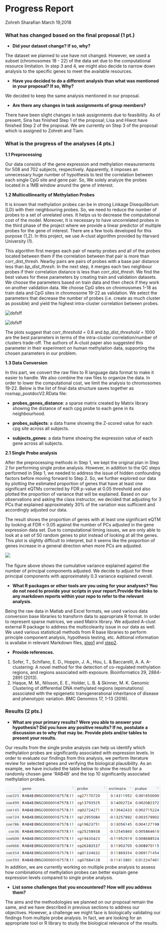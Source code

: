 Progress Report
================
Zohreh Sharafian
March 19,2018

### What has changed based on the final proposal (1 pt.)

-   **Did your dataset change? If so, why?**

The dataset we planned to use have not changed. However, we used a subset (chromosomes 18 - 22) of the data set due to the computational resource limitation. In step 3 and 4, we might also decide to narrow down analysis to the specific genes to meet the available resources.

-   **Have you decided to do a different analysis than what was mentioned in your proposal? If so, Why?**

We decided to keep the same analysis mentioned in our proposal.

-   **Are there any changes in task assignments of group members?**

There have been slight changes in task assignments due to feasibility. As of present, Sina has finished Step 1 of the proposal; Lisa and Hiwot have finished Step 2 of the proposal. We are currently on Step 3 of the proposal which is assigned to Zohreh and Tiam.

### What is the progress of the analyses (4 pts.)

**1.1 Preprocessing**

Our data consists of the gene expression and methylation measurements for 508 and 702 subjects, respectively. Apparently, it imposes an unnecessary huge number of hypothesis to test the correlation between each single CpG site and gene pair. So, We solely analyze the probes located in a 1MB window around the gene of interest.

**1.2 Multicollinearity of Methylation Probes**

It is known that methylation probes can be in strong Linkage Disequilibrium (LD) with their neighbouring probes. So, we need to reduce the number of probes to a set of unrelated ones. It helps us to decrease the computational cost of the model. Moreover, It is necessary to have uncorrelated probes in the third phase of the project where we provide a linear predictor of multiple probes for the gene of interest. There are a few tools developed for this purpose (1,2). In this project, we use A-clust algorithm provided by Harvard University (1).

This algorithm first merges each pair of nearby probes and all of the probes located between them if the correlation between that pair is more than corr\_dist\_thresh. Nearby pairs are pairs of probes with a base pair distance less than *bp\_dist\_thresh*. In the next step, it merges each two neighbour probes if their correlation distance is less than *corr\_dist\_thresh*. We find the best values for these parameters by creating train and validation datasets. We choose the parameters based on train data and then check if they work on another validation data. We choose CpG sites on chromosomes 1-18 as train data and CpG sites in chromosome 19-22 as validation. We select the parameters that decrease the number of probes (i.e. create as much cluster as possible) and yield the highest intra-cluster correlation between probes.

![dsfsff](https://raw.githubusercontent.com/STAT540-UBC/Repo_team_Gene_Heroes/master/Step-1-Data%20Processing/Step1_files/figure-markdown_github/unnamed-chunk-1-1.png?token=AVAzvNXCSrOSnYHW_KIwVEU1aw5ZMaK2ks5azrA4wA%3D%3D)

![dsfsff](https://raw.githubusercontent.com/STAT540-UBC/Repo_team_Gene_Heroes/master/Step-1-Data%20Processing/Step1_files/figure-markdown_github/unnamed-chunk-1-2.png?token=AVAzvNb7Gn5h8iZjZa-RcOPAd0Sx9Wtwks5azrBGwA%3D%3D)

The plots suggest that *corr\_threshold* = 0.8 and *bp\_dist\_threshold* = 1000 are the best parameters in terms of the intra-cluster correlation/number of clusters trade-off. The authors of A-clust paper also suggested this parameter in their experiment on human methylation data, supporting the chosen parameters in our problem.

**1.3 Data Conversion**

In this part, we convert the raw files to R language data format to make it easier to handle. We also combine the raw files to organize the data. In order to lower the computational cost, we limit the analysis to chromosomes 19-22. Below is the list of final data structure saves together as rosmap\_postdocV2.RData file:

-   **probes\_genes\_distance**: a sparse matrix created by Matrix library showing the distance of each cpg probe to each gene in its neighbourhood.

-   **probes\_subjects**: a data frame showing the Z-scored value for each cpg site across all subjects.

-   **subjects\_genes**: a data frame showing the expression value of each gene across all subjects.

**2.1 Single Probe analysis**

After the preprocessing methods in Step 1, we kept the original plan in Step 2 for performing single probe analysis. However, in addition to the QC steps performed in Step 1, we needed to address the issue of hidden confounding factors before moving forward to Step 2. So, we further explored our data by plotting the estimated proportion of genes that have at least one significant eQTMs corrected by FDR p-value at 0.05 threshold and also plotted the proportion of variance that will be explained. Based on our observations and asking the class instructor, we decided that adjusting for 3 PCs that explained approximately 30% of the variation was sufficient and accordingly adjusted our data.

The result shows the proportion of genes with at least one significant eQTM by looking at FDR &lt; 0.05 against the number of PCs adjusted in the gene expression data set. Due to computational timing issues, we are only able to look at a set of 50 random genes to plot instead of looking at all the genes. This plot is slightly difficult to interpret, but it seems like the proportion of genes increase in a general direction when more PCs are adjusted.

![](https://raw.githubusercontent.com/STAT540-UBC/Repo_team_Gene_Heroes/master/Step-2-Single%20Probe%20Analysis/Step-2_files/cum_var_explained_50_V4_gdata.png?token=AVAzvEd8IRvFvHU4vd8-Qqdt_mAOHPb_ks5azq_0wA%3D%3D)

The figure above shows the cumulative variance explained against the number of principal components adjusted. We decide to adjust for three principal components with approximately 0.3 variance explained overall.

-   **What R packages or other tools are you using for your analyses? You do not need to provide your scripts in your report.Provide the links to any markdown reports within your repo to refer to the relevant analysis.**

Being the raw data in Matlab and Excel formats, we used various data conversion base libraries to transform data to appropriate R format. In order to represent sparse matrices, we used Matrix library. We adjusted A-clust external R package to address the multicolearity issue in our data as well. We used various statisticall methods from R base libraries to perform principle component analysis, hypothesis testing, etc. Aditional information is availabe in relevant Markdown files, [step1](https://github.com/STAT540-UBC/Repo_team_Gene_Heroes/blob/master/Step-1-Data%20Processing/Step1.md) and [step2](https://github.com/STAT540-UBC/Repo_team_Gene_Heroes/blob/master/Step-2-Single%20Probe%20Analysis/Step-2.md).

-   **Provide references.**

1.  Sofer, T., Schifano, E. D., Hoppin, J. A., Hou, L. & Baccarelli, A. A. A-clustering: A novel method for the detection of co-regulated methylation regions, and regions associated with exposure. Bioinformatics 29, 2884-2891 (2013).
2.  Haque, M. M., Nilsson, E. E., Holder, L. B. & Skinner, M. K. Genomic Clustering of differential DNA methylated regions (epimutations) associated with the epigenetic transgenerational inheritance of disease and phenotypic variation. BMC Genomics 17, 1-13 (2016).

### Results (2 pts.)

-   **What are your primary results? Were you able to answer your hypothesis? Did you have any positive results? If no, postulate a discussion as to why that may be. Provide plots and/or tables to present your results.**

Our results from the single probe analysis can help us identify which methylation probes are significantly associated with expression levels. In order to evaluate our findings from this analysis, we perform literature review for selected genes and verifying the biological plausibility. As an example, we have included the table below to show the result for a randomly chosen gene 'RAB4B' and the top 10 significantly associated methylation probes.

![dsfsff](images/tableresult.PNG)
In addition, we are currently working on multiple probe analysis to assess how combinations of methylation probes can better explain gene expression levels compared to single probe analysis.

-   **List some challenges that you encountered? How will you address them?**

The aims and the methodologies we planned on our proposal remain the same, and we have described in previous sections to address our objectives. However, a challenge we might face is biologically validating our findings from multiple probe analysis. In fact, we are looking for an appropriate tool or R library to study the biological relevance of the results.
